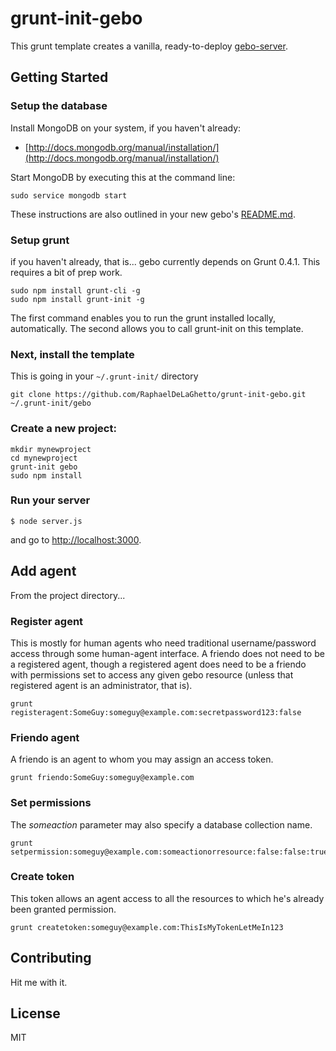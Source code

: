 grunt-init-gebo
===============

This grunt template creates a vanilla, ready-to-deploy [gebo-server](https://github.com/RaphaelDeLaGhetto/gebo-server).

## Getting Started

### Setup the database

Install MongoDB on your system, if you haven't already:

* [http://docs.mongodb.org/manual/installation/](http://docs.mongodb.org/manual/installation/)

Start MongoDB by executing this at the command line:

```
sudo service mongodb start
```

These instructions are also outlined in your new gebo's
[README.md](https://github.com/RaphaelDeLaGhetto/grunt-init-gebo/blob/master/root/README.md).

### Setup grunt
if you haven't already, that is... gebo currently depends on Grunt 0.4.1. This requires a bit of prep work.

```
sudo npm install grunt-cli -g
sudo npm install grunt-init -g
```

The first command enables you to run the grunt installed locally, automatically. The second allows you to call grunt-init on this template.

### Next, install the template
This is going in your `~/.grunt-init/` directory

```
git clone https://github.com/RaphaelDeLaGhetto/grunt-init-gebo.git ~/.grunt-init/gebo
```

### Create a new project:

```
mkdir mynewproject
cd mynewproject
grunt-init gebo
sudo npm install
```

### Run your server

```
$ node server.js
```

and go to <http://localhost:3000>.

## Add agent

From the project directory...

### Register agent

This is mostly for human agents who need traditional username/password access through some human-agent interface. A friendo does not need to be a registered agent, though a registered agent does need to be a friendo with permissions set to access any given gebo resource (unless that registered agent is an administrator, that is).

```
grunt registeragent:SomeGuy:someguy@example.com:secretpassword123:false
```

### Friendo agent

A friendo is an agent to whom you may assign an access token.

```
grunt friendo:SomeGuy:someguy@example.com
```

### Set permissions

The _someaction_ parameter may also specify a database collection name.

```
grunt setpermission:someguy@example.com:someactionorresource:false:false:true
```

### Create token

This token allows an agent access to all the resources to which he's already been granted permission.

```
grunt createtoken:someguy@example.com:ThisIsMyTokenLetMeIn123
```

## Contributing

Hit me with it.

## License

MIT
